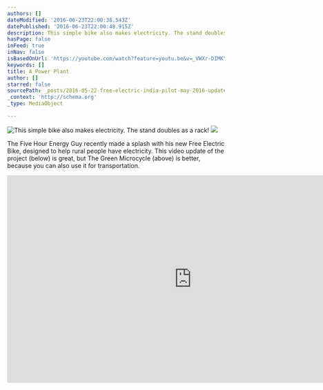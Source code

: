 ```yaml
---
authors: []
dateModified: '2016-06-23T22:00:38.543Z'
datePublished: '2016-06-23T22:00:48.915Z'
description: This simple bike also makes electricity. The stand doubles as a rack!
hasPage: false
inFeed: true
inNav: false
isBasedOnUrl: 'https://youtube.com/watch?feature=youtu.be&v=_VWXr-DIMKY'
keywords: []
title: A Power Plant
author: []
starred: false
sourcePath: _posts/2016-05-22-free-electric-india-pilot-may-2016-update-230.md
_context: 'http://schema.org'
_type: MediaObject

---
```

![This simple bike also makes electricity. The stand doubles as a rack!](https://the-grid-user-content.s3-us-west-2.amazonaws.com/c0b3fa0d-f57b-40c4-a273-9ab0b82dfbdb.jpg)
![](https://the-grid-user-content.s3-us-west-2.amazonaws.com/8d157b5b-ee75-4ed1-ad45-f3d089e4092b.jpg)

The Five Hour Energy Guy recently made a splash with his new Free Electric Bike, designed to help rural people have electricity. This video update of the project (below) is great, but The Green Microcycle (above) is better, because you can also use it for transportation.

<iframe src="https://cdn.embedly.com/widgets/media.html?src=https://www.youtube.com/embed/_VWXr-DIMKY?feature=oembed&amp;url=http://www.youtube.com/watch?v=_VWXr-DIMKY&amp;image=https://i.ytimg.com/vi/_VWXr-DIMKY/hqdefault.jpg&amp;key=b7d04c9b404c499eba89ee7072e1c4f7&amp;type=text/html&amp;schema=youtube" width="854" height="480" scrolling="no" frameborder="0" allowfullscreen="" style=""></iframe>